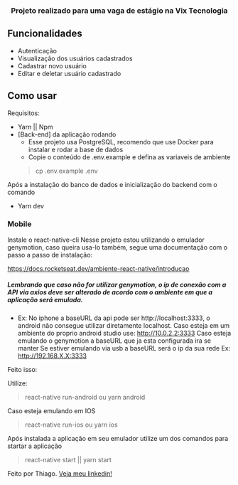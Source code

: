 <h3 align="center">
  Projeto realizado para uma vaga de estágio na Vix Tecnologia
</h3>

## Funcionalidades

- Autenticação
- Visualização dos usuários cadastrados
- Cadastrar novo usuário
- Editar e deletar usuário cadastrado

## Como usar

Requisitos:

- Yarn || Npm
- [Back-end] da aplicação rodando
  - Esse projeto usa PostgreSQL, recomendo que use Docker para instalar e rodar a base de dados
  -  Copie o conteúdo de .env.example e defina as variaveis de ambiente
  > cp .env.example .env

Após a instalação do banco de dados e inicialização do backend com o comando 
- Yarn dev


### Mobile

Instale o react-native-cli
Nesse projeto estou utilizando o emulador genymotion, caso queira usa-lo também, segue uma documentação com o passo a passo de instalação:

https://docs.rocketseat.dev/ambiente-react-native/introducao

##### Lembrando que caso não for utilizar genymotion, o ip de conexão com a API via axios deve ser alterado de acordo com o ambiente em que a aplicação será emulada.
- Ex: No iphone a baseURL da api pode ser http://localhost:3333, o android não consegue utilizar diretamente localhost.
Caso esteja em um ambiente do proprio android studio use: http://10.0.2.2:3333
Caso esteja emulando o genymotion a baseURL que ja esta configurada ira se manter
Se estiver emulando via usb a baseURL será o ip da sua rede Ex: http://192.168.X.X:3333

Feito isso:

Utilize: 
> react-native run-android ou yarn android

Caso esteja emulando em IOS

> react-native run-ios ou yarn ios

Após instalada a aplicação em seu emulador utilize um dos comandos para startar a aplicação 

> react-native start || yarn start



Feito por Thiago. [Veja meu linkedin!](https://www.linkedin.com/in/thiagoduda/)
